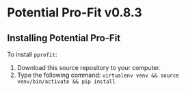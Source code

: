 # Potential Pro-Fit v0.8.3

## Installing Potential Pro-Fit

To install `pprofit`:

1. Download this source repository to your computer.
2. Type the following command: `virtualenv venv && source venv/bin/activate && pip install`
